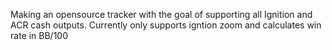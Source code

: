 Making an opensource tracker with the goal of supporting all Ignition and ACR cash outputs.
Currently only supports igntion zoom and calculates win rate in BB/100
